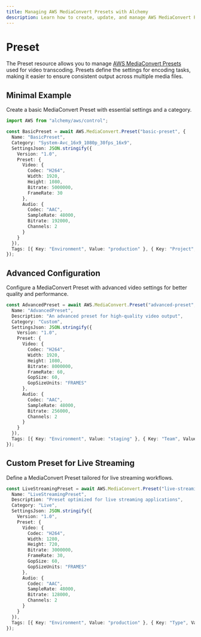 ```yaml
---
title: Managing AWS MediaConvert Presets with Alchemy
description: Learn how to create, update, and manage AWS MediaConvert Presets using Alchemy Cloud Control.
---
```


# Preset

The Preset resource allows you to manage [AWS MediaConvert Presets](https://docs.aws.amazon.com/mediaconvert/latest/userguide/) used for video transcoding. Presets define the settings for encoding tasks, making it easier to ensure consistent output across multiple media files.

## Minimal Example

Create a basic MediaConvert Preset with essential settings and a category.

```ts
import AWS from "alchemy/aws/control";

const BasicPreset = await AWS.MediaConvert.Preset("basic-preset", {
  Name: "BasicPreset",
  Category: "System-Avc_16x9_1080p_30fps_16x9",
  SettingsJson: JSON.stringify({
    Version: "1.0",
    Preset: {
      Video: {
        Codec: "H264",
        Width: 1920,
        Height: 1080,
        Bitrate: 5000000,
        FrameRate: 30
      },
      Audio: {
        Codec: "AAC",
        SampleRate: 48000,
        Bitrate: 192000,
        Channels: 2
      }
    }
  }),
  Tags: [{ Key: "Environment", Value: "production" }, { Key: "Project", Value: "VideoProcessing" }]
});
```

## Advanced Configuration

Configure a MediaConvert Preset with advanced video settings for better quality and performance.

```ts
const AdvancedPreset = await AWS.MediaConvert.Preset("advanced-preset", {
  Name: "AdvancedPreset",
  Description: "An advanced preset for high-quality video output",
  Category: "Custom",
  SettingsJson: JSON.stringify({
    Version: "1.0",
    Preset: {
      Video: {
        Codec: "H264",
        Width: 1920,
        Height: 1080,
        Bitrate: 8000000,
        FrameRate: 60,
        GopSize: 60,
        GopSizeUnits: "FRAMES"
      },
      Audio: {
        Codec: "AAC",
        SampleRate: 48000,
        Bitrate: 256000,
        Channels: 2
      }
    }
  }),
  Tags: [{ Key: "Environment", Value: "staging" }, { Key: "Team", Value: "Media" }]
});
```

## Custom Preset for Live Streaming

Define a MediaConvert Preset tailored for live streaming workflows.

```ts
const LiveStreamingPreset = await AWS.MediaConvert.Preset("live-streaming-preset", {
  Name: "LiveStreamingPreset",
  Description: "Preset optimized for live streaming applications",
  Category: "Live",
  SettingsJson: JSON.stringify({
    Version: "1.0",
    Preset: {
      Video: {
        Codec: "H264",
        Width: 1280,
        Height: 720,
        Bitrate: 3000000,
        FrameRate: 30,
        GopSize: 60,
        GopSizeUnits: "FRAMES"
      },
      Audio: {
        Codec: "AAC",
        SampleRate: 48000,
        Bitrate: 128000,
        Channels: 2
      }
    }
  }),
  Tags: [{ Key: "Environment", Value: "production" }, { Key: "Type", Value: "Streaming" }]
});
```